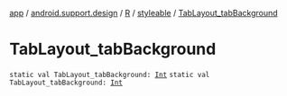 [app](../../../index.md) / [android.support.design](../../index.md) / [R](../index.md) / [styleable](index.md) / [TabLayout_tabBackground](./-tab-layout_tab-background.md)

# TabLayout_tabBackground

`static val TabLayout_tabBackground: `[`Int`](https://kotlinlang.org/api/latest/jvm/stdlib/kotlin/-int/index.html)
`static val TabLayout_tabBackground: `[`Int`](https://kotlinlang.org/api/latest/jvm/stdlib/kotlin/-int/index.html)